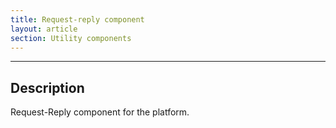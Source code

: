 ```yaml
---
title: Request-reply component
layout: article
section: Utility components
---
```

---
## Description

Request-Reply component for the platform.
